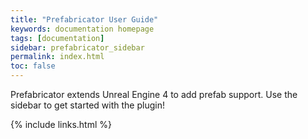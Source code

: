 ```yaml
---
title: "Prefabricator User Guide"
keywords: documentation homepage
tags: [documentation]
sidebar: prefabricator_sidebar
permalink: index.html
toc: false
---
```


Prefabricator extends Unreal Engine 4 to add prefab support.  Use the sidebar to get started with the plugin!

{% include links.html %}
